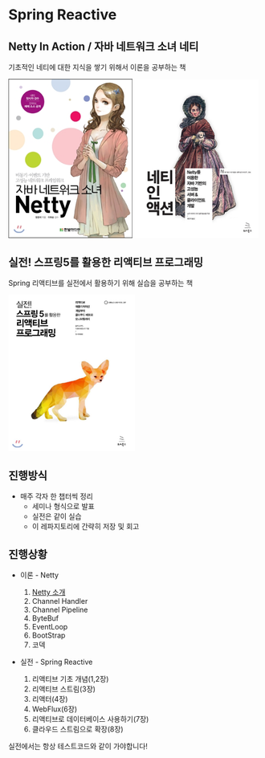 # Spring Reactive

## Netty In Action / 자바 네트워크 소녀 네티

기초적인 네티에 대한 지식을 쌓기 위해서 이론을 공부하는 책  

<div>
    <img src="assets/java_network_girl_netty.jpg" width="49%" height="20%" text-align="left">
    <img src="assets/netty-in-action.jpg" width="49%" height="20%" text-align="right">
</div>


## 실전! 스프링5를 활용한 리액티브 프로그래밍

Spring 리액티브를 실전에서 활용하기 위해 실습을 공부하는 책

<div>
    <img src="assets/spring-reactive.jpeg" text-align="center" width="50%">
</div>

## 진행방식

* 매주 각자 한 챕터씩 정리
  * 세미나 형식으로 발표
  * 실전은 같이 실습
  * 이 레파지토리에 간략히 저장 및 회고

## 진행상황

* 이론 - Netty
  1. [Netty 소개](netty/[0]/../[0]%20Intro/README.md)
  2. Channel Handler
  3. Channel Pipeline
  4. ByteBuf
  5. EventLoop
  6. BootStrap
  7. 코덱

* 실전 - Spring Reactive
  1. 리액티브 기초 개념(1,2장)
  2. 리액티브 스트림(3장)
  3. 리액터(4장)
  4. WebFlux(6장)
  5. 리액티브로 데이터베이스 사용하기(7장)
  6. 클라우드 스트림으로 확장(8장)

실전에서는 항상 테스트코드와 같이 가야합니다!